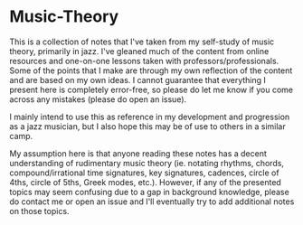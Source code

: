 # Music-Theory
This is a collection of notes that I've taken from my self-study of music theory, primarily in jazz. 
I've gleaned much of the content from online resources and one-on-one lessons taken with 
professors/professionals. Some of the points that I make are through my own reflection of the content 
and are based on my own ideas. I cannot guarantee that everything I present here is completely error-free, so please 
do let me know if you come across any mistakes (please do open an issue).

I mainly intend to use this as reference in my development and progression as a jazz musician, 
but I also hope this may be of use to others in a similar camp.

My assumption here is that anyone reading these notes has a decent understanding of rudimentary music theory 
(ie. notating rhythms, chords, compound/irrational time signatures, key signatures, cadences, circle of 4ths, circle of 5ths, 
Greek modes, etc.). However, if any of the presented topics may seem confusing due to a gap in background knowledge, please do 
contact me or open an issue and I'll eventually try to add additional notes on those topics.
